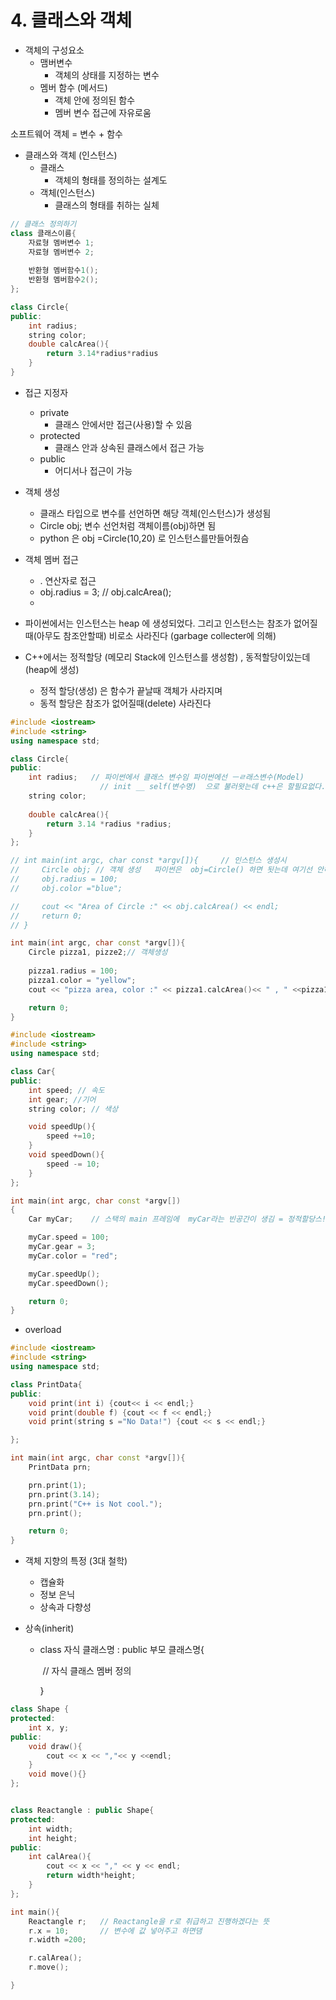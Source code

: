 # 4. 클래스와 객체

- 객체의 구성요소
  - 맴버변수
    - 객체의 상태를 지정하는 변수
  - 멤버 함수 (메서드)
    - 객체 안에 정의된 함수
    - 멤버 변수 접근에 자유로움

소프트웨어 객체 = 변수 + 함수

- 클래스와 객체 (인스턴스)
  - 클래스
    - 객체의 형태를 정의하는 설계도
  - 객체(인스턴스)
    - 클래스의 형태를 취하는 실체

```c++
// 클래스 정의하기
class 클래스이름{
    자료형 멤버변수 1;
    자료형 멤버변수 2;
    
    반환형 멤버함수1();
    반환형 멤버함수2();
};

class Circle{
public:
    int radius;
    string color;
    double calcArea(){
        return 3.14*radius*radius
    }
}
```

- 접근 지정자
  - private
    - 클래스 안에서만 접근(사용)할 수 있음
  - protected
    - 클래스 안과 상속된 클래스에서 접근 가능
  - public
    - 어디서나 접근이 가능
- 객체 생성
  - 클래스 타입으로 변수를 선언하면 해당 객체(인스턴스)가 생성됨
  - Circle obj;     변수 선언처럼 객체이름(obj)하면 됨
  - python 은  obj =Circle(10,20) 로  인스턴스를만들어줬슴

- 객체 멤버 접근
  - . 연산자로 접근
  - obj.radius = 3;   // obj.calcArea();
  - 

- 파이썬에서는 인스턴스는 heap 에 생성되었다. 그리고 인스턴스는 참조가 없어질때(아무도 참조안할때) 비로소 사라진다 (garbage collecter에 의해)

- C++에서는 정적할당 (메모리 Stack에 인스턴스를 생성함)  , 동적할당이있는데(heap에 생성)
  - 정적 할당(생성) 은 함수가 끝날때 객체가 사라지며
  - 동적 할당은 참조가 없어질때(delete) 사라진다

```c++
#include <iostream>
#include <string>
using namespace std;

class Circle{
public:
    int radius;   // 파이썬에서 클래스 변수임 파이썬에선 ㅡㄹ래스변수(Model)
                    // init __ self(변수명)  으로 불러왓는데 c++은 할필요없다.
    string color;
    
    double calcArea(){
        return 3.14 *radius *radius;
    }
};

// int main(int argc, char const *argv[]){     // 인스턴스 생성시 
//     Circle obj; // 객체 생성   파이썬은  obj=Circle() 하면 됫는데 여기선 안해도됨 그리고 힙에 생성됨
//     obj.radius = 100;  
//     obj.color ="blue";

//     cout << "Area of Circle :" << obj.calcArea() << endl;
//     return 0;
// }

int main(int argc, char const *argv[]){
    Circle pizza1, pizze2;// 객체생성
    
    pizza1.radius = 100;
    pizza1.color = "yellow";
    cout << "pizza area, color :" << pizza1.calcArea()<< " , " <<pizza1.color << endl;

    return 0; 
}
```

```c++
#include <iostream>
#include <string>
using namespace std;

class Car{
public:
    int speed; // 속도
    int gear; //기어
    string color; // 색상

    void speedUp(){
        speed +=10;
    }
    void speedDown(){
        speed -= 10;
    }
};

int main(int argc, char const *argv[])
{
    Car myCar;    // 스택의 main 프레임에  myCar라는 빈공간이 생김 = 정적할당스!

    myCar.speed = 100;
    myCar.gear = 3;
    myCar.color = "red";

    myCar.speedUp();
    myCar.speedDown();

    return 0;
}
```

- overload

```c++
#include <iostream>
#include <string>
using namespace std;

class PrintData{
public:
    void print(int i) {cout<< i << endl;}
    void print(double f) {cout << f << endl;}
    void print(string s ="No Data!") {cout << s << endl;}

};

int main(int argc, char const *argv[]){
    PrintData prn;

    prn.print(1);
    prn.print(3.14);
    prn.print("C++ is Not cool.");
    prn.print();

    return 0;
}
```

- 객체 지향의 특정 (3대 철학)
  - 캡슐화
  - 정보 은닉
  - 상속과 다향성



- 상속(inherit)

  - class 자식 클래스명 : public 부모 클래스명{

    ​	// 자식 클래스 멤버 정의

    }

```c++
class Shape {
protected:
    int x, y;
public:
    void draw(){
        cout << x << ","<< y <<endl;
    }
    void move(){}
};


class Reactangle : public Shape{ 
protected:
    int width;
    int height;
public:
    int calArea(){
        cout << x << "," << y << endl;
        return width*height;
    }
};

int main(){
    Reactangle r;   // Reactangle을 r로 취급하고 진행하겠다는 뜻
    r.x = 10;		// 변수에 값 넣어주고 하면댐
    r.width =200;

    r.calArea();
    r.move();

}
```